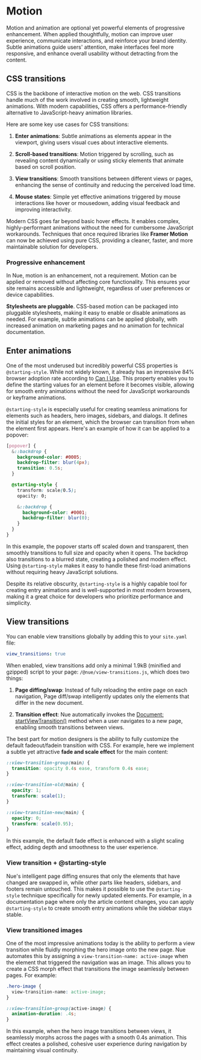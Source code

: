 # Motion
Motion and animation are optional yet powerful elements of progressive enhancement. When applied thoughtfully, motion can improve user experience, communicate interactions, and reinforce your brand identity. Subtle animations guide users' attention, make interfaces feel more responsive, and enhance overall usability without detracting from the content.

## CSS transitions
CSS is the backbone of interactive motion on the web. CSS transitions handle much of the work involved in creating smooth, lightweight animations. With modern capabilities, CSS offers a performance-friendly alternative to JavaScript-heavy animation libraries.

Here are some key use cases for CSS transitions:

1. **Enter animations**: Subtle animations as elements appear in the viewport, giving users visual cues about interactive elements.

2. **Scroll-based transitions**: Motion triggered by scrolling, such as revealing content dynamically or using sticky elements that animate based on scroll position.

3. **View transitions**: Smooth transitions between different views or pages, enhancing the sense of continuity and reducing the perceived load time.

4. **Mouse states**: Simple yet effective animations triggered by mouse interactions like hover or mousedown, adding visual feedback and improving interactivity.

Modern CSS goes far beyond basic hover effects. It enables complex, highly-performant animations without the need for cumbersome JavaScript workarounds. Techniques that once required libraries like **Framer Motion** can now be achieved using pure CSS, providing a cleaner, faster, and more maintainable solution for developers.


### Progressive enhancement
In Nue, motion is an enhancement, not a requirement. Motion can be applied or removed without affecting core functionality. This ensures your site remains accessible and lightweight, regardless of user preferences or device capabilities.

**Stylesheets are pluggable**. CSS-based motion can be packaged into pluggable stylesheets, making it easy to enable or disable animations as needed. For example, subtle animations can be applied globally, with increased animation on marketing pages and no animation for technical documentation.


## Enter animations
One of the most underused but incredibly powerful CSS properties is `@starting-style`. While not widely known, it already has an impressive 84% browser adoption rate according to [Can I Use](//caniuse.com/?search=%40starting-style). This property enables you to define the starting values for an element before it becomes visible, allowing for smooth entry animations without the need for JavaScript workarounds or keyframe animations.

`@starting-style` is especially useful for creating seamless animations for elements such as headers, hero images, sidebars, and dialogs. It defines the initial styles for an element, which the browser can transition from when the element first appears. Here's an example of how it can be applied to a popover:

```css
[popover] {
  &::backdrop {
    background-color: #0005;
    backdrop-filter: blur(4px);
    transition: 0.5s;
  }

  @starting-style {
    transform: scale(0.5);
    opacity: 0;

    &::backdrop {
      background-color: #0001;
      backdrop-filter: blur(0);
    }
  }
}
```

In this example, the popover starts off scaled down and transparent, then smoothly transitions to full size and opacity when it opens. The backdrop also transitions to a blurred state, creating a polished and modern effect. Using `@starting-style` makes it easy to handle these first-load animations without requiring heavy JavaScript solutions.

Despite its relative obscurity, `@starting-style` is a highly capable tool for creating entry animations and is well-supported in most modern browsers, making it a great choice for developers who prioritize performance and simplicity.


## View transitions
You can enable view transitions globally by adding this to your `site.yaml` file:

```yaml
view_transitions: true
```

When enabled, view transitions add only a minimal 1.9kB (minified and gzipped) script to your page: `/@nue/view-transitions.js`, which does two things:

1. **Page diffing/swap**: Instead of fully reloading the entire page on each navigation, Page diff/swap intelligently updates only the elements that differ in the new document.

2. **Transition effect**: Nue automatically invokes the [Document: startViewTransition()](//developer.mozilla.org/en-US/docs/Web/API/Document/startViewTransition) method when a user navigates to a new page, enabling smooth transitions between views.

The best part for motion designers is the ability to fully customize the default fadeout/fadein transition with CSS. For example, here we implement a subtle yet attractive **fade and scale effect** for the main content:

```css
::view-transition-group(main) {
  transition: opacity 0.4s ease, transform 0.4s ease;
}

::view-transition-old(main) {
  opacity: 1;
  transform: scale(1);
}

::view-transition-new(main) {
  opacity: 0;
  transform: scale(0.95);
}
```

In this example, the default fade effect is enhanced with a slight scaling effect, adding depth and smoothness to the user experience.


### View transition + @starting-style
Nue's intelligent page diffing ensures that only the elements that have changed are swapped in, while other parts like headers, sidebars, and footers remain untouched. This makes it possible to use the `@starting-style` technique specifically for newly updated elements. For example, in a documentation page where only the article content changes, you can apply `@starting-style` to create smooth entry animations while the sidebar stays stable.


### View transitioned images
One of the most impressive animations today is the ability to perform a view transition while fluidly morphing the hero image onto the new page. Nue automates this by assigning a `view-transition-name: active-image` when the element that triggered the navigation was an image. This allows you to create a CSS morph effect that transitions the image seamlessly between pages. For example:

```css
.hero-image {
  view-transition-name: active-image;
}

::view-transition-group(active-image) {
  animation-duration: .4s;
}
```

In this example, when the hero image transitions between views, it seamlessly morphs across the pages with a smooth 0.4s animation. This effect creates a polished, cohesive user experience during navigation by maintaining visual continuity.



